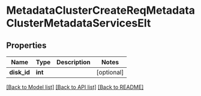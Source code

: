 # MetadataClusterCreateReqMetadataClusterMetadataServicesElt

## Properties
Name | Type | Description | Notes
------------ | ------------- | ------------- | -------------
**disk_id** | **int** |  | [optional] 

[[Back to Model list]](../README.md#documentation-for-models) [[Back to API list]](../README.md#documentation-for-api-endpoints) [[Back to README]](../README.md)


